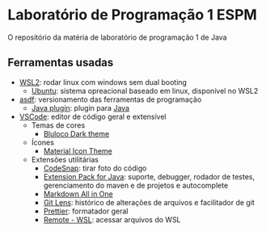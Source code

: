 # Laboratório de Programação 1 ESPM

O repositório da matéria de laboratório de programação 1 de Java

## Ferramentas usadas

- [WSL2](https://docs.microsoft.com/pt-br/windows/wsl/about): rodar linux com
  windows sem dual booting
  - [Ubuntu](https://ubuntu.com/): sistema opreacional baseado em linux,
    disponível no WSL2
- [asdf](https://asdf-vm.com/): versionamento das ferramentas de programação
  - [Java plugin](https://github.com/halcyon/asdf-java): plugin para
    [Java](https://www.java.com/)
- [VSCode](https://code.visualstudio.com/): editor de código geral e extensível
  - Temas de cores
    - [Bluloco Dark theme](https://marketplace.visualstudio.com/items?itemName=uloco.theme-bluloco-dark)
  - Ícones
    - [Material Icon Theme](https://marketplace.visualstudio.com/items?itemName=PKief.material-icon-theme)
  - Extensões utilitárias
    - [CodeSnap](https://marketplace.visualstudio.com/items?itemName=adpyke.codesnap):
      tirar foto do código
    - [Extension Pack for Java](https://marketplace.visualstudio.com/items?itemName=vscjava.vscode-java-pack):
      suporte, debugger, rodador de testes, gerenciamento do maven e de projetos
      e autocomplete
    - [Markdown All in One](https://marketplace.visualstudio.com/items?itemName=yzhang.markdown-all-in-one)
    - [Git Lens](https://marketplace.visualstudio.com/items?itemName=eamodio.gitlens):
      histórico de alterações de arquivos e facilitador de git
    - [Prettier](https://marketplace.visualstudio.com/items?itemName=esbenp.prettier-vscode):
      formatador geral
    - [Remote - WSL](https://marketplace.visualstudio.com/items?itemName=ms-vscode-remote.remote-wsl):
      acessar arquivos do WSL
